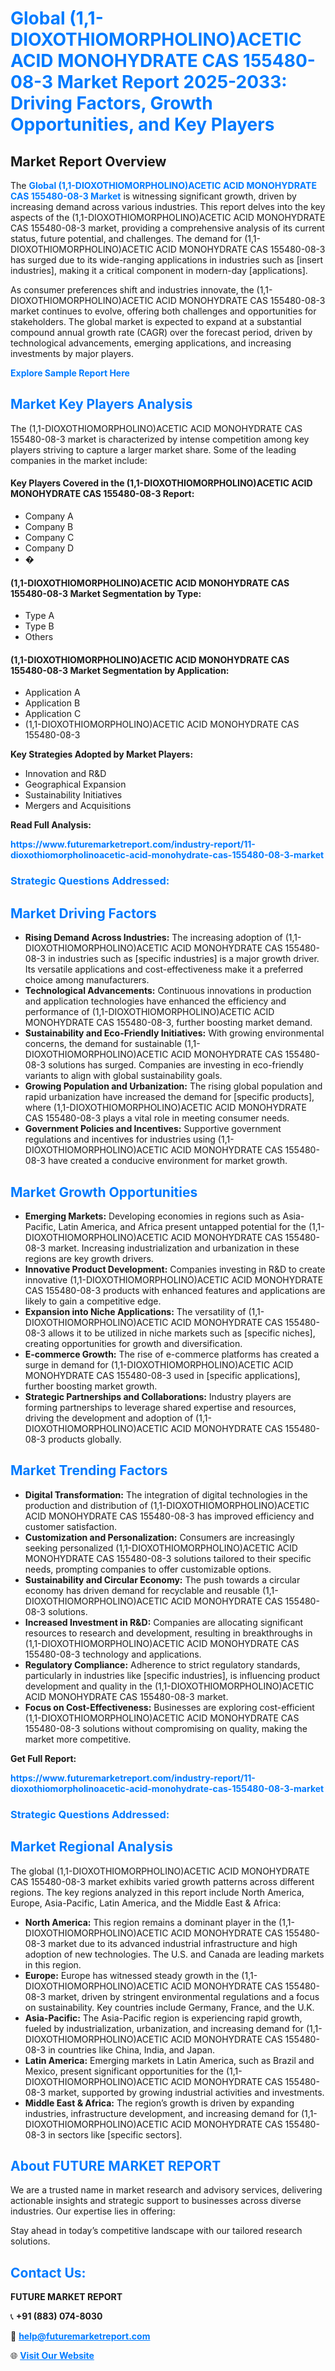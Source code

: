 <h1 style="color: #007BFF;">Global (1,1-DIOXOTHIOMORPHOLINO)ACETIC ACID MONOHYDRATE CAS 155480-08-3 Market Report 2025-2033: Driving Factors, Growth Opportunities, and Key Players</h1>

<section id="overview">
<h2>Market Report Overview</h2>
<p>The <a href="https://www.futuremarketreport.com/industry-report/11-dioxothiomorpholinoacetic-acid-monohydrate-cas-155480-08-3-market" style="color: #007BFF; text-decoration: none;"><strong>Global (1,1-DIOXOTHIOMORPHOLINO)ACETIC ACID MONOHYDRATE CAS 155480-08-3 Market</strong></a> is witnessing significant growth, driven by increasing demand across various industries. This report delves into the key aspects of the (1,1-DIOXOTHIOMORPHOLINO)ACETIC ACID MONOHYDRATE CAS 155480-08-3 market, providing a comprehensive analysis of its current status, future potential, and challenges. The demand for (1,1-DIOXOTHIOMORPHOLINO)ACETIC ACID MONOHYDRATE CAS 155480-08-3 has surged due to its wide-ranging applications in industries such as [insert industries], making it a critical component in modern-day [applications].</p>
<p>As consumer preferences shift and industries innovate, the (1,1-DIOXOTHIOMORPHOLINO)ACETIC ACID MONOHYDRATE CAS 155480-08-3 market continues to evolve, offering both challenges and opportunities for stakeholders. The global market is expected to expand at a substantial compound annual growth rate (CAGR) over the forecast period, driven by technological advancements, emerging applications, and increasing investments by major players.</p>
</section>

<section id="overview">
<p><a href="https://www.futuremarketreport.com/request-sample/reportId=112412" style="color: #007BFF; text-decoration: none;"><strong>Explore Sample Report Here</strong></a></p>
</section>

<section id="key-players">
<h2 style="color: #007BFF;">Market Key Players Analysis</h2>
<p>The (1,1-DIOXOTHIOMORPHOLINO)ACETIC ACID MONOHYDRATE CAS 155480-08-3 market is characterized by intense competition among key players striving to capture a larger market share. Some of the leading companies in the market include:</p>
<h4>Key Players Covered in the (1,1-DIOXOTHIOMORPHOLINO)ACETIC ACID MONOHYDRATE CAS 155480-08-3 Report:</h4>
<ul><li>Company A</li><li>Company B</li><li>Company C</li><li>Company D</li><li>�</li></ul>
<h4>(1,1-DIOXOTHIOMORPHOLINO)ACETIC ACID MONOHYDRATE CAS 155480-08-3 Market Segmentation by Type:</h4>
<ul><li>Type A</li><li>Type B</li><li>Others</li></ul>

<h4>(1,1-DIOXOTHIOMORPHOLINO)ACETIC ACID MONOHYDRATE CAS 155480-08-3 Market Segmentation by Application:</h4>
<ul><li>Application A</li><li>Application B</li><li>Application C</li><li>(1,1-DIOXOTHIOMORPHOLINO)ACETIC ACID MONOHYDRATE CAS 155480-08-3</li></ul>
<p><strong>Key Strategies Adopted by Market Players:</strong></p>
<ul>
<li>Innovation and R&D</li>
<li>Geographical Expansion</li>
<li>Sustainability Initiatives</li>
<li>Mergers and Acquisitions</li>
</ul>
</section>

<section>
<p><strong>Read Full Analysis: </strong></p><a href="https://www.futuremarketreport.com/industry-report/11-dioxothiomorpholinoacetic-acid-monohydrate-cas-155480-08-3-market" style="color: #007BFF; text-decoration: none;"><strong>https://www.futuremarketreport.com/industry-report/11-dioxothiomorpholinoacetic-acid-monohydrate-cas-155480-08-3-market</strong></a>
<h3 style="color: #007BFF;">Strategic Questions Addressed:</h3>
</section>

<section id="driving-factors">
<h2 style="color: #007BFF;">Market Driving Factors</h2>
<ul>
<li><strong>Rising Demand Across Industries:</strong> The increasing adoption of (1,1-DIOXOTHIOMORPHOLINO)ACETIC ACID MONOHYDRATE CAS 155480-08-3 in industries such as [specific industries] is a major growth driver. Its versatile applications and cost-effectiveness make it a preferred choice among manufacturers.</li>
<li><strong>Technological Advancements:</strong> Continuous innovations in production and application technologies have enhanced the efficiency and performance of (1,1-DIOXOTHIOMORPHOLINO)ACETIC ACID MONOHYDRATE CAS 155480-08-3, further boosting market demand.</li>
<li><strong>Sustainability and Eco-Friendly Initiatives:</strong> With growing environmental concerns, the demand for sustainable (1,1-DIOXOTHIOMORPHOLINO)ACETIC ACID MONOHYDRATE CAS 155480-08-3 solutions has surged. Companies are investing in eco-friendly variants to align with global sustainability goals.</li>
<li><strong>Growing Population and Urbanization:</strong> The rising global population and rapid urbanization have increased the demand for [specific products], where (1,1-DIOXOTHIOMORPHOLINO)ACETIC ACID MONOHYDRATE CAS 155480-08-3 plays a vital role in meeting consumer needs.</li>
<li><strong>Government Policies and Incentives:</strong> Supportive government regulations and incentives for industries using (1,1-DIOXOTHIOMORPHOLINO)ACETIC ACID MONOHYDRATE CAS 155480-08-3 have created a conducive environment for market growth.</li>
</ul>
</section>

<section id="growth-opportunities">
<h2 style="color: #007BFF;">Market Growth Opportunities</h2>
<ul>
<li><strong>Emerging Markets:</strong> Developing economies in regions such as Asia-Pacific, Latin America, and Africa present untapped potential for the (1,1-DIOXOTHIOMORPHOLINO)ACETIC ACID MONOHYDRATE CAS 155480-08-3 market. Increasing industrialization and urbanization in these regions are key growth drivers.</li>
<li><strong>Innovative Product Development:</strong> Companies investing in R&D to create innovative (1,1-DIOXOTHIOMORPHOLINO)ACETIC ACID MONOHYDRATE CAS 155480-08-3 products with enhanced features and applications are likely to gain a competitive edge.</li>
<li><strong>Expansion into Niche Applications:</strong> The versatility of (1,1-DIOXOTHIOMORPHOLINO)ACETIC ACID MONOHYDRATE CAS 155480-08-3 allows it to be utilized in niche markets such as [specific niches], creating opportunities for growth and diversification.</li>
<li><strong>E-commerce Growth:</strong> The rise of e-commerce platforms has created a surge in demand for (1,1-DIOXOTHIOMORPHOLINO)ACETIC ACID MONOHYDRATE CAS 155480-08-3 used in [specific applications], further boosting market growth.</li>
<li><strong>Strategic Partnerships and Collaborations:</strong> Industry players are forming partnerships to leverage shared expertise and resources, driving the development and adoption of (1,1-DIOXOTHIOMORPHOLINO)ACETIC ACID MONOHYDRATE CAS 155480-08-3 products globally.</li>
</ul>
</section>

<section id="trending-factors">
<h2 style="color: #007BFF;">Market Trending Factors</h2>
<ul>
<li><strong>Digital Transformation:</strong> The integration of digital technologies in the production and distribution of (1,1-DIOXOTHIOMORPHOLINO)ACETIC ACID MONOHYDRATE CAS 155480-08-3 has improved efficiency and customer satisfaction.</li>
<li><strong>Customization and Personalization:</strong> Consumers are increasingly seeking personalized (1,1-DIOXOTHIOMORPHOLINO)ACETIC ACID MONOHYDRATE CAS 155480-08-3 solutions tailored to their specific needs, prompting companies to offer customizable options.</li>
<li><strong>Sustainability and Circular Economy:</strong> The push towards a circular economy has driven demand for recyclable and reusable (1,1-DIOXOTHIOMORPHOLINO)ACETIC ACID MONOHYDRATE CAS 155480-08-3 solutions.</li>
<li><strong>Increased Investment in R&D:</strong> Companies are allocating significant resources to research and development, resulting in breakthroughs in (1,1-DIOXOTHIOMORPHOLINO)ACETIC ACID MONOHYDRATE CAS 155480-08-3 technology and applications.</li>
<li><strong>Regulatory Compliance:</strong> Adherence to strict regulatory standards, particularly in industries like [specific industries], is influencing product development and quality in the (1,1-DIOXOTHIOMORPHOLINO)ACETIC ACID MONOHYDRATE CAS 155480-08-3 market.</li>
<li><strong>Focus on Cost-Effectiveness:</strong> Businesses are exploring cost-efficient (1,1-DIOXOTHIOMORPHOLINO)ACETIC ACID MONOHYDRATE CAS 155480-08-3 solutions without compromising on quality, making the market more competitive.</li>
</ul>
</section>

<section>
<p><strong>Get Full Report: </strong></p><a href="https://www.futuremarketreport.com/industry-report/11-dioxothiomorpholinoacetic-acid-monohydrate-cas-155480-08-3-market" style="color: #007BFF; text-decoration: none;"><strong>https://www.futuremarketreport.com/industry-report/11-dioxothiomorpholinoacetic-acid-monohydrate-cas-155480-08-3-market</strong></a>
<h3 style="color: #007BFF;">Strategic Questions Addressed:</h3>
</section>


<section id="regional-analysis">
<h2 style="color: #007BFF;">Market Regional Analysis</h2>
<p>The global (1,1-DIOXOTHIOMORPHOLINO)ACETIC ACID MONOHYDRATE CAS 155480-08-3 market exhibits varied growth patterns across different regions. The key regions analyzed in this report include North America, Europe, Asia-Pacific, Latin America, and the Middle East & Africa:</p>
<ul>
<li><strong>North America:</strong> This region remains a dominant player in the (1,1-DIOXOTHIOMORPHOLINO)ACETIC ACID MONOHYDRATE CAS 155480-08-3 market due to its advanced industrial infrastructure and high adoption of new technologies. The U.S. and Canada are leading markets in this region.</li>
<li><strong>Europe:</strong> Europe has witnessed steady growth in the (1,1-DIOXOTHIOMORPHOLINO)ACETIC ACID MONOHYDRATE CAS 155480-08-3 market, driven by stringent environmental regulations and a focus on sustainability. Key countries include Germany, France, and the U.K.</li>
<li><strong>Asia-Pacific:</strong> The Asia-Pacific region is experiencing rapid growth, fueled by industrialization, urbanization, and increasing demand for (1,1-DIOXOTHIOMORPHOLINO)ACETIC ACID MONOHYDRATE CAS 155480-08-3 in countries like China, India, and Japan.</li>
<li><strong>Latin America:</strong> Emerging markets in Latin America, such as Brazil and Mexico, present significant opportunities for the (1,1-DIOXOTHIOMORPHOLINO)ACETIC ACID MONOHYDRATE CAS 155480-08-3 market, supported by growing industrial activities and investments.</li>
<li><strong>Middle East & Africa:</strong> The region’s growth is driven by expanding industries, infrastructure development, and increasing demand for (1,1-DIOXOTHIOMORPHOLINO)ACETIC ACID MONOHYDRATE CAS 155480-08-3 in sectors like [specific sectors].</li>
</ul>
</section>

<footer>
<h2 style="color: #007BFF;">About FUTURE MARKET REPORT</h2>
<p>We are a trusted name in market research and advisory services, delivering actionable insights and strategic support to businesses across diverse industries. Our expertise lies in offering:</p>

<p>Stay ahead in today’s competitive landscape with our tailored research solutions.</p>

<h2 style="color: #007BFF;">Contact Us:</h2>
<p><strong>FUTURE MARKET REPORT</strong></p>
<p>📞 <strong>+91 (883) 074-8030</strong></p>
<p>📧 <strong><a href="mailto:help@futuremarketreport.com" style="color: #007BFF;">help@futuremarketreport.com</a></strong></p>
<p>🌐 <strong><a href="https://www.futuremarketreport.com/" style="color: #007BFF;">Visit Our Website</a></strong></p>
</footer>